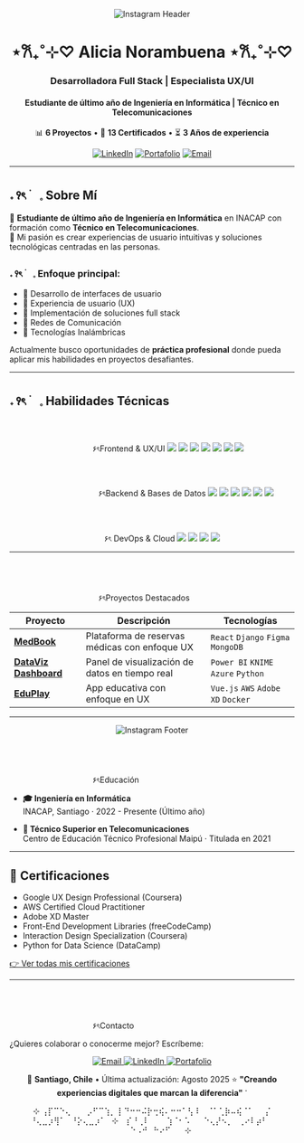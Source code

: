 <div align="center">
  
![Instagram Header](https://i.pinimg.com/originals/ff/34/3a/ff343aa8819c2573ad3409baf4af5e3e.gif)

# ⋆𐙚₊˚⊹♡ Alicia Norambuena ⋆𐙚₊˚⊹♡
### Desarrolladora Full Stack | Especialista UX/UI
#### Estudiante de último año de Ingeniería en Informática | Técnico en Telecomunicaciones

📊 **6 Proyectos** • 📜 **13 Certificados** • ⏳ **3 Años de experiencia**

[![LinkedIn](https://img.shields.io/badge/-LinkedIn-0A66C2?logo=linkedin&logoColor=white)](https://linkedin.com/in/tu-perfil)
[![Portafolio](https://img.shields.io/badge/-Portafolio_UX-FF4088?logo=google-chrome&logoColor=white)](https://tu-portafolio.com)
[![Email](https://img.shields.io/badge/-Email-EA4335?logo=gmail&logoColor=white)](mailto:alicia.norambuenamedel@gmail.com)

</div>

---

##  𝅄 ꣑ৎ ࣪ㅤ𓈒  Sobre Mí

🌸 **Estudiante de último año de Ingeniería en Informática** en INACAP con formación como **Técnico en Telecomunicaciones**.  
🌸 Mi pasión es crear experiencias de usuario intuitivas y soluciones tecnológicas centradas en las personas.  

###  𝅄 ꣑ৎ ࣪ㅤ𓈒  Enfoque principal:
- 🌸 Desarrollo de interfaces de usuario  
- 🌸 Experiencia de usuario (UX)  
- 🌸 Implementación de soluciones full stack  
- 🌸 Redes de Comunicación  
- 🌸 Tecnologías Inalámbricas  

Actualmente busco oportunidades de **práctica profesional** donde pueda aplicar mis habilidades en proyectos desafiantes.

---

##  𝅄 ꣑ৎ ࣪ㅤ𓈒  Habilidades Técnicas

### ⠀
⠀⠀ ⠀⠀ ⠀⠀ ⠀⠀ ⠀⠀ ⠀⠀ ۶ৎFrontend & UX/UI
![](https://img.shields.io/badge/-HTML5-E34F26?logo=html5&logoColor=white)
![](https://img.shields.io/badge/-CSS3-1572B6?logo=css3)
![](https://img.shields.io/badge/-JavaScript-F7DF1E?logo=javascript&logoColor=black)
![](https://img.shields.io/badge/-React-61DAFB?logo=react&logoColor=black)
![](https://img.shields.io/badge/-Vue.js-4FC08D?logo=vue.js&logoColor=white)
![](https://img.shields.io/badge/-Figma-F24E1E?logo=figma&logoColor=white)
![](https://img.shields.io/badge/-Adobe_XD-FF61F6?logo=adobe-xd&logoColor=white)

### ⠀
⠀⠀ ⠀⠀ ⠀⠀ ⠀⠀ ⠀⠀ ⠀⠀ ⠀۶ৎBackend & Bases de Datos
![](https://img.shields.io/badge/-Python-3776AB?logo=python&logoColor=white)
![](https://img.shields.io/badge/-Django-092E20?logo=django&logoColor=white)
![](https://img.shields.io/badge/-Node.js-339933?logo=node.js&logoColor=white)
![](https://img.shields.io/badge/-MongoDB-47A248?logo=mongodb&logoColor=white)
![](https://img.shields.io/badge/-MySQL-4479A1?logo=mysql&logoColor=white)
![](https://img.shields.io/badge/-SQLite-003B57?logo=sqlite&logoColor=white)

### ⠀
⠀⠀ ⠀⠀ ⠀⠀ ⠀⠀ ⠀⠀ ⠀⠀ ⠀⠀۶ৎ DevOps & Cloud
![](https://img.shields.io/badge/-Docker-2496ED?logo=docker&logoColor=white)
![](https://img.shields.io/badge/-AWS-232F3E?logo=amazon-aws&logoColor=white)
![](https://img.shields.io/badge/-Azure-0078D4?logo=microsoft-azure&logoColor=white)
![](https://img.shields.io/badge/-Git-F05032?logo=git&logoColor=white)

---

## ⠀
⠀⠀ ⠀⠀ ⠀⠀ ⠀⠀ ⠀⠀ ⠀⠀ ⠀۶ৎProyectos Destacados

| Proyecto | Descripción | Tecnologías |
|----------|-------------|-------------|
| **[MedBook](https://github.com/tu-usuario/medbook)** | Plataforma de reservas médicas con enfoque UX | `React` `Django` `Figma` `MongoDB` |
| **[DataViz Dashboard](https://github.com/tu-usuario/dataviz)** | Panel de visualización de datos en tiempo real | `Power BI` `KNIME` `Azure` `Python` |
| **[EduPlay](https://github.com/tu-usuario/eduplay)** | App educativa con enfoque en UX | `Vue.js` `AWS` `Adobe XD` `Docker` |

---

<div align="center">
  
![Instagram Footer](https://i.pinimg.com/originals/9a/87/59/9a87597317d7c55c7076409a090821d3.gif)

</div>

## ⠀
⠀⠀ ⠀⠀ ⠀⠀ ⠀⠀ ⠀⠀ ⠀⠀ ۶ৎEducación

- **🎓 Ingeniería en Informática**  
  INACAP, Santiago · 2022 - Presente (Último año)
  
- **📜 Técnico Superior en Telecomunicaciones**  
  Centro de Educación Técnico Profesional Maipú · Titulada en 2021

---

## 📜 Certificaciones

- Google UX Design Professional (Coursera)
- AWS Certified Cloud Practitioner
- Adobe XD Master
- Front-End Development Libraries (freeCodeCamp)
- Interaction Design Specialization (Coursera)
- Python for Data Science (DataCamp)

[👉 Ver todas mis certificaciones](https://tu-portafolio.com/certificaciones)

---

## ⠀
⠀⠀ ⠀⠀ ⠀⠀ ⠀⠀ ⠀⠀ ⠀⠀ ۶ৎContacto

¿Quieres colaborar o conocerme mejor? Escríbeme:

<p align="center">
  <a href="mailto:alicia.norambuenamedel@gmail.com">
    <img src="https://img.shields.io/badge/-Envíame_un_email-EA4335?logo=gmail&logoColor=white" alt="Email">
  </a>
  <a href="https://linkedin.com/in/tu-perfil">
    <img src="https://img.shields.io/badge/-Conecta_en_LinkedIn-0A66C2?logo=linkedin&logoColor=white" alt="LinkedIn">
  </a>
  <a href="https://tu-portafolio.com">
    <img src="https://img.shields.io/badge/-Visita_mi_Portafolio-FF4088?logo=google-chrome&logoColor=white" alt="Portafolio">
  </a>
</p>

<div align="center">
  
📌 **Santiago, Chile** • Última actualización: Agosto 2025 
⭐ **"Creando experiencias digitales que marcan la diferencia"**
ᱸ
<p aling="center">⊹
⢠⡏⠉⠑⢄⠀ ⠀  ⡠⠋⠉⢱⡀
⡇⠙⠒⠒⠬⡗⢒⢮⠄⠒⠒⠁⢣
⠇⠀⠈⠁⢁⡷⠤⢮⠈⠁⠀⠀⡌
⠘⢄⣀⡰⢻⠁⠀⠘⡕⢄⣀⡰⠁⠀⊹ 
⠀⡎⠘⢀⠇⠀⠀⠀⢱⠈⠂⠡⠀
⠀⠑⢄⡜⠢⡀⠀⢀⠔⠇⡴⠃⠀
⠀⠀⠀⠑⠠⠚⠀⠓⠔⠋⠀⠀
⊹</p>
</div>
